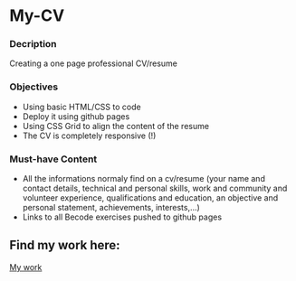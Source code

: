 # My-CV

### Decription
Creating a one page professional CV/resume 

### Objectives

- Using basic HTML/CSS to code
- Deploy it using github pages
- Using CSS Grid to align the content of the resume
- The CV is completely responsive (!)

### Must-have Content
- All the informations normaly find on a cv/resume
(your name and contact details, technical and personal skills, work and community and volunteer experience,
qualifications and education, an objective and personal statement, achievements, interests,...)
- Links to all Becode exercises pushed to github pages


## Find my work here:
 [My work](https://gemahonesta.github.io/My-cv/index.html)


